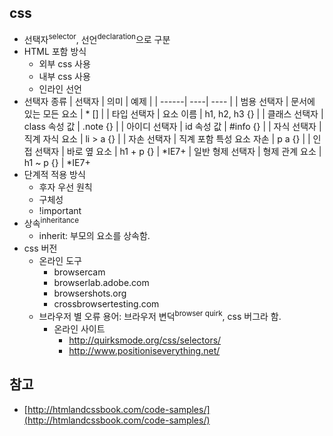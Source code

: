 ## css

- 선택자<sup>selector</sup>, 선언<sup>declaration</sup>으로 구분
- HTML 포함 방식
	- 외부 css 사용 
		<link rel="stylesheet" type="text/css" href="" >
	- 내부 css 사용
		<style></style>
	- 인라인 선언
- 선택자 종류
	| 선택자 | 의미 | 예제 |
	| ------| ----| ---- |
	| 범용 선택자 | 문서에 있는 모든 요소 | * [] |
	| 타입 선택자 | 요소 이름 | h1, h2, h3 {} |
	| 클래스 선택자 | class 속성 값 | .note {}  |
	| 아이디 선택자 | id 속성 값 | #info {} |
	| 자식 선택자 | 직계 자식 요소 | li > a {} |
	| 자손 선택자 | 직계 포함 특성 요소 자손 | p a {} |
	| 인접 선택자 | 바로 옆 요소 | h1 + p {} | *IE7+
	| 일반 형제 선택자 | 형제 관계 요소 | h1 ~ p {} | *IE7+
- 단계적 적용 방식
	- 후자 우선 원칙
	- 구체성
	- !important
- 상속<sup>inheritance</sup>
	- inherit: 부모의 요소를 상속함.
- css 버전 
	- 온라인 도구 
		- browsercam
		- browserlab.adobe.com
		- browsershots.org
		- crossbrowsertesting.com
	- 브라우저 별 오류 용어: 브라우저 변덕<sup>browser quirk</sup>, css 버그라 함.
		- 온라인 사이트 
			- http://quirksmode.org/css/selectors/
			- http://www.positioniseverything.net/
			
			
## 참고 

- [http://htmlandcssbook.com/code-samples/](http://htmlandcssbook.com/code-samples/)